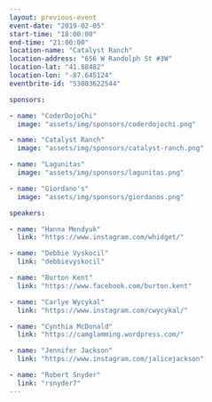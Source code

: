 ```yaml
---
layout: previous-event
event-date: "2019-02-05"
start-time: "18:00:00"
end-time: "21:00:00"
location-name: "Catalyst Ranch"
location-address: "656 W Randolph St #3W"
location-lat: "41.88482"
location-lon: "-87.645124"
eventbrite-id: "53083622544"

sponsors:

- name: "CoderDojoChi"
  image: "assets/img/sponsors/coderdojochi.png"

- name: "Catalyst Ranch"
  image: "assets/img/sponsors/catalyst-ranch.png"

- name: "Lagunitas"
  image: "assets/img/sponsors/lagunitas.png"

- name: "Giordano's"
  image: "assets/img/sponsors/giordanos.png"

speakers:

- name: "Hanna Mendyuk"
  link: "https://www.instagram.com/whidget/"

- name: "Debbie Vyskocil"
  link: "debbievyskocil"

- name: "Burton Kent"
  link: "https://www.facebook.com/burton.kent"

- name: "Carlye Wycykal"
  link: "https://www.instagram.com/cwycykal/"

- name: "Cynthia McDonald"
  link: "https://camglamming.wordpress.com/"

- name: "Jennifer Jackson"
  link: "https://www.instagram.com/jalicejackson"

- name: "Robert Snyder"
  link: "rsnyder7"
---
```

